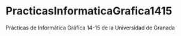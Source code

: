 PracticasInformaticaGrafica1415
===============================

Prácticas de Informática Gráfica 14-15 de la Universidad de Granada
